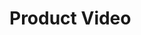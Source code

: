 # Product Video

<!-- Video:
https://harness-1.wistia.com/medias/yzbue8fg96-->
<docvideo src="https://harness-1.wistia.com/medias/yzbue8fg96" />

